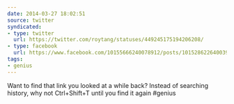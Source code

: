 ```yaml
---
date: 2014-03-27 18:02:51
source: twitter
syndicated:
- type: twitter
  url: https://twitter.com/roytang/statuses/449245175194206208/
- type: facebook
  url: https://www.facebook.com/10155666240078912/posts/10152862264003912
tags:
- genius
---
```


Want to find that link you looked at a while back? Instead of searching history, why not Ctrl+Shift+T until you find it again #genius